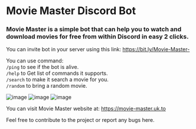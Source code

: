 # Movie Master Discord Bot
### Movie Master is  a simple bot that can help you to watch and download movies for free from within Discord in easy 2 clicks.

You can invite bot in your server using this link: https://bit.ly/Movie-Master-

You can use command:  
` /ping ` to see if the bot is alive.  
` /help ` to Get list of commands it supports.  
` /search ` to make it search a movie for you.  
` /random ` to bring a random movie.  

![image](https://github.com/HassanBuTt78/movie-master-discord/assets/128408446/54abb7ae-11fc-42c8-8d65-ba20f053fc74)
![image](https://github.com/HassanBuTt78/movie-master-discord/assets/128408446/e5b0c29f-28ef-4d3a-a51b-185025bf5d94)
![image](https://github.com/HassanBuTt78/movie-master-discord/assets/128408446/3895b52d-83f0-4221-839e-91b4f342a787)


  
You can visit Movie Master website at: https://movie-master.uk.to

Feel free to contribute to the project or report any bugs here.
